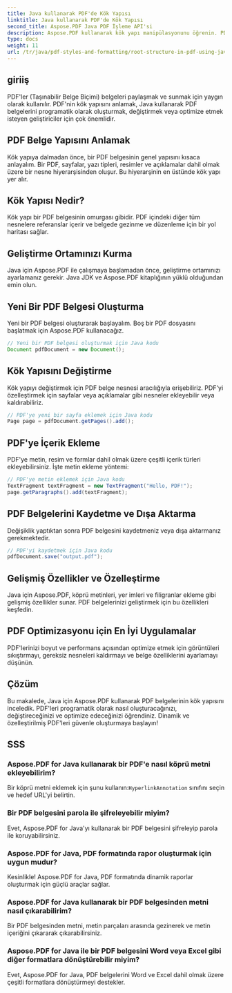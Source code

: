 ```yaml
---
title: Java kullanarak PDF'de Kök Yapısı
linktitle: Java kullanarak PDF'de Kök Yapısı
second_title: Aspose.PDF Java PDF İşleme API'si
description: Aspose.PDF kullanarak kök yapı manipülasyonunu öğrenin. PDF'ler oluşturun, değiştirin ve geliştirin.
type: docs
weight: 11
url: /tr/java/pdf-styles-and-formatting/root-structure-in-pdf-using-java/
---
```


## giriiş

PDF'ler (Taşınabilir Belge Biçimi) belgeleri paylaşmak ve sunmak için yaygın olarak kullanılır. PDF'nin kök yapısını anlamak, Java kullanarak PDF belgelerini programatik olarak oluşturmak, değiştirmek veya optimize etmek isteyen geliştiriciler için çok önemlidir.

## PDF Belge Yapısını Anlamak

Kök yapıya dalmadan önce, bir PDF belgesinin genel yapısını kısaca anlayalım. Bir PDF, sayfalar, yazı tipleri, resimler ve açıklamalar dahil olmak üzere bir nesne hiyerarşisinden oluşur. Bu hiyerarşinin en üstünde kök yapı yer alır.

## Kök Yapısı Nedir?

Kök yapı bir PDF belgesinin omurgası gibidir. PDF içindeki diğer tüm nesnelere referanslar içerir ve belgede gezinme ve düzenleme için bir yol haritası sağlar. 

## Geliştirme Ortamınızı Kurma

Java için Aspose.PDF ile çalışmaya başlamadan önce, geliştirme ortamınızı ayarlamanız gerekir. Java JDK ve Aspose.PDF kitaplığının yüklü olduğundan emin olun.

## Yeni Bir PDF Belgesi Oluşturma

Yeni bir PDF belgesi oluşturarak başlayalım. Boş bir PDF dosyasını başlatmak için Aspose.PDF kullanacağız.

```java
// Yeni bir PDF belgesi oluşturmak için Java kodu
Document pdfDocument = new Document();
```

## Kök Yapısını Değiştirme

Kök yapıyı değiştirmek için PDF belge nesnesi aracılığıyla erişebiliriz. PDF'yi özelleştirmek için sayfalar veya açıklamalar gibi nesneler ekleyebilir veya kaldırabiliriz.

```java
// PDF'ye yeni bir sayfa eklemek için Java kodu
Page page = pdfDocument.getPages().add();
```

## PDF'ye İçerik Ekleme

PDF'ye metin, resim ve formlar dahil olmak üzere çeşitli içerik türleri ekleyebilirsiniz. İşte metin ekleme yöntemi:

```java
// PDF'ye metin eklemek için Java kodu
TextFragment textFragment = new TextFragment("Hello, PDF!");
page.getParagraphs().add(textFragment);
```

## PDF Belgelerini Kaydetme ve Dışa Aktarma

Değişiklik yaptıktan sonra PDF belgesini kaydetmeniz veya dışa aktarmanız gerekmektedir.

```java
// PDF'yi kaydetmek için Java kodu
pdfDocument.save("output.pdf");
```

## Gelişmiş Özellikler ve Özelleştirme

Java için Aspose.PDF, köprü metinleri, yer imleri ve filigranlar ekleme gibi gelişmiş özellikler sunar. PDF belgelerinizi geliştirmek için bu özellikleri keşfedin.

## PDF Optimizasyonu için En İyi Uygulamalar

PDF'lerinizi boyut ve performans açısından optimize etmek için görüntüleri sıkıştırmayı, gereksiz nesneleri kaldırmayı ve belge özelliklerini ayarlamayı düşünün.

## Çözüm

Bu makalede, Java için Aspose.PDF kullanarak PDF belgelerinin kök yapısını inceledik. PDF'leri programatik olarak nasıl oluşturacağınızı, değiştireceğinizi ve optimize edeceğinizi öğrendiniz. Dinamik ve özelleştirilmiş PDF'leri güvenle oluşturmaya başlayın!

## SSS

### Aspose.PDF for Java kullanarak bir PDF'e nasıl köprü metni ekleyebilirim?

Bir köprü metni eklemek için şunu kullanın:`HyperlinkAnnotation` sınıfını seçin ve hedef URL'yi belirtin.

### Bir PDF belgesini parola ile şifreleyebilir miyim?

Evet, Aspose.PDF for Java'yı kullanarak bir PDF belgesini şifreleyip parola ile koruyabilirsiniz.

### Aspose.PDF for Java, PDF formatında rapor oluşturmak için uygun mudur?

Kesinlikle! Aspose.PDF for Java, PDF formatında dinamik raporlar oluşturmak için güçlü araçlar sağlar.

### Aspose.PDF for Java kullanarak bir PDF belgesinden metni nasıl çıkarabilirim?

Bir PDF belgesinden metni, metin parçaları arasında gezinerek ve metin içeriğini çıkararak çıkarabilirsiniz.

### Aspose.PDF for Java ile bir PDF belgesini Word veya Excel gibi diğer formatlara dönüştürebilir miyim?

Evet, Aspose.PDF for Java, PDF belgelerini Word ve Excel dahil olmak üzere çeşitli formatlara dönüştürmeyi destekler.